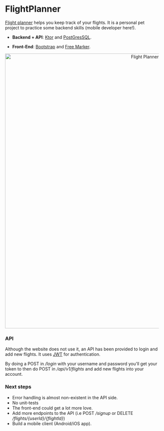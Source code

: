 # FlightPlanner

[Flight planner](https://theflightplanner.herokuapp.com/) helps you keep track of your flights. It is a personal pet project to practice some backend skills (mobile developer here!).
 
* **Backend + API**: [Ktor](https://ktor.io/) and [PostGresSQL](https://www.postgresql.org/). 

* **Front-End**: [Bootstrap](https://getbootstrap.com/) and [Free Marker](https://freemarker.apache.org/).

<p align="center">
<img width="900" alt="Flight Planner" src="https://user-images.githubusercontent.com/6362660/67637968-cfd4d600-f8d7-11e9-80e9-e042648f3309.png">
</>

### API
Although the website does not use it, an API has been provided to login and add new flights. It uses [JWT](https://jwt.io/introduction/) for authentication. 

By doing a POST in */login* with your username and password you'll get your token to then do POST in */api/v1/flights* and add new flights into your account.

### Next steps
* Error handling is almost non-existent in the API side.
* No unit-tests
* The front-end could get a lot more love.
* Add more endpoints to the API (i.e POST */signup* or DELETE */flights/{userId}/{flightId}*)
* Build a mobile client (Android/iOS app). 
